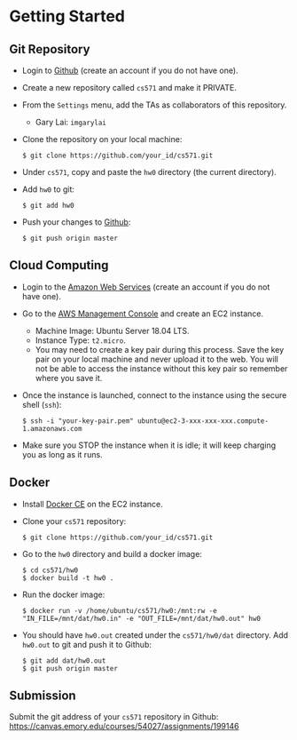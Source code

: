 Getting Started
=====

## Git Repository

* Login to [Github](https://github.com) (create an account if you do not have one). 
* Create a new repository called `cs571` and make it PRIVATE.
* From the `Settings` menu, add the TAs as collaborators of this repository.
  * Gary Lai: `imgarylai`
* Clone the repository on your local machine:

  ```
  $ git clone https://github.com/your_id/cs571.git
  ```

* Under `cs571`, copy and paste the `hw0` directory (the current directory).
* Add `hw0` to git:

  ```
  $ git add hw0
  ```

* Push your changes to [Github](https://github.com):

  ```
  $ git push origin master
  ```


## Cloud Computing

* Login to the [Amazon Web Services](https://aws.amazon.com) (create an account if you do not have one).
* Go to the [AWS Management Console](https://console.aws.amazon.com) and create an EC2 instance.
  * Machine Image: Ubuntu Server 18.04 LTS.
  * Instance Type: `t2.micro`.
  * You may need to create a key pair during this process. Save the key pair on your local machine and never upload it to the web. You will not be able to access the instance without this key pair so remember where you save it.
* Once the instance is launched, connect to the instance using the secure shell (`ssh`):

  ```
  $ ssh -i "your-key-pair.pem" ubuntu@ec2-3-xxx-xxx-xxx.compute-1.amazonaws.com
  ```

* Make sure you STOP the instance when it is idle; it will keep charging you as long as it runs.



## Docker

* Install [Docker CE](https://docs.docker.com/install/linux/docker-ce/ubuntu/) on the EC2 instance.
* Clone your `cs571` repository:

  ```
  $ git clone https://github.com/your_id/cs571.git
  ```

* Go to the `hw0` directory and build a docker image:

  ```
  $ cd cs571/hw0
  $ docker build -t hw0 .
  ```

* Run the docker image:

  ```
  $ docker run -v /home/ubuntu/cs571/hw0:/mnt:rw -e "IN_FILE=/mnt/dat/hw0.in" -e "OUT_FILE=/mnt/dat/hw0.out" hw0
  ```

* You should have `hw0.out` created under the `cs571/hw0/dat` directory. Add `hw0.out` to git and push it to Github:

  ```
  $ git add dat/hw0.out
  $ git push origin master
  ```

## Submission

Submit the git address of your `cs571` repository in Github: https://canvas.emory.edu/courses/54027/assignments/199146

